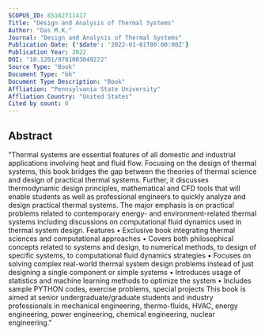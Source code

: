 ```yaml
---
SCOPUS_ID: 85162711417
Title: "Design and Analysis of Thermal Systems"
Author: "Das M.K."
Journal: "Design and Analysis of Thermal Systems"
Publication Date: {'$date': '2022-01-01T00:00:00Z'}
Publication Year: 2022
DOI: "10.1201/9781003049272"
Source Type: "Book"
Document Type: "bk"
Document Type Description: "Book"
Affliation: "Pennsylvania State University"
Affliation Country: "United States"
Cited by count: 0
---
```


## Abstract
"Thermal systems are essential features of all domestic and industrial applications involving heat and fluid flow. Focusing on the design of thermal systems, this book bridges the gap between the theories of thermal science and design of practical thermal systems. Further, it discusses thermodynamic design principles, mathematical and CFD tools that will enable students as well as professional engineers to quickly analyze and design practical thermal systems. The major emphasis is on practical problems related to contemporary energy- and environment-related thermal systems including discussions on computational fluid dynamics used in thermal system design. Features • Exclusive book integrating thermal sciences and computational approaches • Covers both philosophical concepts related to systems and design, to numerical methods, to design of specific systems, to computational fluid dynamics strategies • Focuses on solving complex real-world thermal system design problems instead of just designing a single component or simple systems • Introduces usage of statistics and machine learning methods to optimize the system • Includes sample PYTHON codes, exercise problems, special projects This book is aimed at senior undergraduate/graduate students and industry professionals in mechanical engineering, thermo-fluids, HVAC, energy engineering, power engineering, chemical engineering, nuclear engineering."
